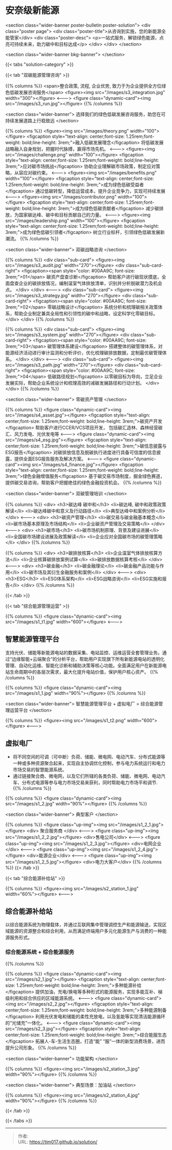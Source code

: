 # 安奈级新能源


&lt;section class=&#34;wider-banner poster-bulletin poster-solution&#34;&gt;
    &lt;div class=&#34;poster page&#34;&gt;
        &lt;div class=&#34;poster-title&#34;&gt;从咨询到实施，您的新能源全能管家&lt;/div&gt;
        &lt;div class=&#34;poster-desc&#34;&gt; 
            &lt;p&gt;一站式服务，解锁绿色能源，点亮可持续未来，助力碳中和目标达成&lt;/p&gt;
        &lt;/div&gt;
    &lt;/div&gt;
&lt;/section&gt;


&lt;section class=&#34;wider-banner bkg-banner&#34;&gt;
&lt;/section&gt;

{{&lt; tabs &#34;solution-category&#34; &gt;}}


{{&lt; tab &#34;双碳能源管理咨询&#34; &gt;}}

{{% columns %}}
&lt;span&gt;整合政策, 流程, 企业优势, 致力于为企业提供全方位绿色低碳发展咨询服务&lt;/span&gt;
&lt;figure&gt;&lt;img src=&#34;/images/s3_integration.jpg&#34; width=&#34;300&#34;&gt;&lt;/figure&gt;
&lt;---&gt;
&lt;figure class=&#34;dynamic-card&#34;&gt;&lt;img src=&#34;/images/s3_run.jpg&#34;&gt;&lt;/figure&gt;
{{% /columns %}}

&lt;section class=&#34;wider-banner&#34;&gt;
选择我们的绿色低碳发展咨询服务，助您在可持续发展道路上行稳致远
&lt;/section&gt;

{{% columns %}}
&lt;figure&gt;&lt;img src=&#34;/images/theory.png&#34; width=&#34;100&#34;&gt;&lt;/figure&gt;
&lt;figcaption style=&#34;text-align: center;font-size: 1.25rem;font-weight: bold;line-height: 3rem;&#34;&gt;融入低碳发展理念&lt;/figcaption&gt;
将低碳发展战略融入自身规划，把握时代脉搏，赢得市场先机。
&lt;---&gt;
&lt;figure&gt;&lt;img src=&#34;/images/challenge.png&#34; width=&#34;100&#34;&gt;&lt;/figure&gt;
&lt;figcaption style=&#34;text-align: center;font-size: 1.25rem;font-weight: bold;line-height: 3rem;&#34;&gt;应对碳市场挑战&lt;/figcaption&gt;
协助企业理解碳市场政策，制定应对策略，从容应对碳约束。
&lt;---&gt;
&lt;figure&gt;&lt;img src=&#34;/images/benefits.png&#34; width=&#34;100&#34;&gt;&lt;/figure&gt;
&lt;figcaption style=&#34;text-align: center;font-size: 1.25rem;font-weight: bold;line-height: 3rem;&#34;&gt;成为绿色低碳受益者&lt;/figcaption&gt;
通过低碳转型，降低运营成本，提升企业竞争力，实现可持续发展
&lt;---&gt;
&lt;figure&gt;&lt;img src=&#34;/images/contributor.png&#34; width=&#34;100&#34;&gt;&lt;/figure&gt;
&lt;figcaption style=&#34;text-align: center;font-size: 1.25rem;font-weight: bold;line-height: 3rem;&#34;&gt;成为绿色低碳贡献者&lt;/figcaption&gt;
减少碳排放，为国家碳达峰、碳中和目标贡献自己的力量。
&lt;---&gt;
&lt;figure&gt;&lt;img src=&#34;/images/leadership.png&#34; width=&#34;100&#34;&gt;&lt;/figure&gt;
&lt;figcaption style=&#34;text-align: center;font-size: 1.25rem;font-weight: bold;line-height: 3rem;&#34;&gt;成为绿色低碳引领者&lt;/figcaption&gt;
树立行业标杆，引领绿色低碳发展新潮流。
{{% /columns %}}

&lt;section class=&#34;wider-banner&#34;&gt;
双碳战略咨询
&lt;/section&gt;

{{% columns %}}
&lt;div class=&#34;sub-card&#34;&gt;
    &lt;figure&gt;&lt;img src=&#34;/images/s3_audit.jpg&#34; width=&#34;270&#34;&gt;&lt;/figure&gt;
    &lt;div class=&#34;sub-card-right&#34;&gt;
        &lt;figcaption&gt;&lt;span style=&#34;color: #00AA9C; font-size: 3rem;&#34;&gt;01&lt;/span&gt; 碳资产盘查诊断&lt;/figcaption&gt;
        帮助客户进行碳现状摸底，全面盘查企业的碳排放情况，编制温室气体排放清单，识别并分析脱碳潜力及机会点。
    &lt;/div&gt;
&lt;/div&gt;
&lt;---&gt;
&lt;div class=&#34;sub-card&#34;&gt;
    &lt;figure&gt;&lt;img src=&#34;/images/s3_strategy.jpg&#34; width=&#34;270&#34;&gt;&lt;/figure&gt;
    &lt;div class=&#34;sub-card-right&#34;&gt;
        &lt;figcaption&gt;&lt;span style=&#34;color: #00AA9C; font-size: 3rem;&#34;&gt;02&lt;/span&gt; 零碳战略设计&lt;/figcaption&gt;
        系统分析和梳理碳相关政策体系，帮助企业制定兼具全局性和引领性的碳中和战略，设定科学化零碳目标。
    &lt;/div&gt;
&lt;/div&gt;
{{% /columns %}}

{{% columns %}}
&lt;div class=&#34;sub-card&#34;&gt;
    &lt;figure&gt;&lt;img src=&#34;/images/s3_system.jpg&#34; width=&#34;270&#34;&gt;&lt;/figure&gt;
    &lt;div class=&#34;sub-card-right&#34;&gt;
        &lt;figcaption&gt;&lt;span style=&#34;color: #00AA9C; font-size: 3rem;&#34;&gt;03&lt;/span&gt; 碳管理体系建设&lt;/figcaption&gt;
        搭建整体的碳管理体系，对能源经济活动进行审计监测和分析评价，优化梳理碳排放数据，定制最优碳管理体系。
    &lt;/div&gt;
&lt;/div&gt;
&lt;---&gt;
&lt;div class=&#34;sub-card&#34;&gt;
    &lt;figure&gt;&lt;img src=&#34;/images/s3_path.jpg&#34; width=&#34;270&#34;&gt;&lt;/figure&gt;
    &lt;div class=&#34;sub-card-right&#34;&gt;
        &lt;figcaption&gt;&lt;span style=&#34;color: #00AA9C; font-size: 3rem;&#34;&gt;04&lt;/span&gt; 低碳路径规划&lt;/figcaption&gt;
        以零碳目标为导向，立足企业发展实际，帮助企业系统设计和梳理高效的减碳发展路径和行动计划。
    &lt;/div&gt;
&lt;/div&gt;
{{% /columns %}}

&lt;section class=&#34;wider-banner&#34;&gt;
零碳资产管理
&lt;/section&gt;

{{% columns %}}
&lt;figure class=&#34;dynamic-card&#34;&gt;&lt;img src=&#34;/images/s4_asset.jpg&#34;&gt;&lt;/figure&gt;
&lt;figcaption style=&#34;text-align: center;font-size: 1.25rem;font-weight: bold;line-height: 3rem;&#34;&gt;碳资产开发&lt;/figcaption&gt;
帮助客户进行CCER/VCS项目开发， 包括碳汇造林、森林经营碳汇、风力发电、光伏发电等
&lt;---&gt;
&lt;figure class=&#34;dynamic-card&#34;&gt;&lt;img src=&#34;/images/s4_esg.jpg&#34;&gt;&lt;/figure&gt;
&lt;figcaption style=&#34;text-align: center;font-size: 1.25rem;font-weight: bold;line-height: 3rem;&#34;&gt;碳信息披露与ESG报告&lt;/figcaption&gt;
对碳排放信息及脱碳执行进度进行具备可信度的信息披露，提供全面ESG报告服务及解决方案。
&lt;---&gt;
&lt;figure class=&#34;dynamic-card&#34;&gt;&lt;img src=&#34;/images/s4_finance.jpg&#34;&gt;&lt;/figure&gt;
&lt;figcaption style=&#34;text-align: center;font-size: 1.25rem;font-weight: bold;line-height: 3rem;&#34;&gt;绿色金融增值服务&lt;/figcaption&gt;
基于碳交易市场制度，掘金绿色赛道，提供碳交易咨询，帮助客户把握绝佳的绿色金融投资机会。
{{% /columns %}}

&lt;section class=&#34;wider-banner&#34;&gt;
双碳管理培训
&lt;/section&gt;

{{% columns %}}
&lt;div&gt; 
&lt;h3&gt;碳达峰 碳中和&lt;/h3&gt;
&lt;li&gt;碳达峰, 碳中和政策政策解读&lt;/li&gt;
&lt;li&gt;碳达峰碳中和意义及行动路径&lt;/li&gt;
&lt;li&gt;典型达峰中和案例分析&lt;/li&gt;
&lt;/div&gt;
&lt;---&gt;
&lt;div&gt; 
&lt;h3&gt;碳资产管理&lt;/h3&gt;
&lt;li&gt;碳交易与碳金融基本概念&lt;/li&gt;
&lt;li&gt;碳市场基本原理及市场结构&lt;/li&gt;
&lt;li&gt;企业碳资产管理及交易策略&lt;/li&gt;
&lt;/div&gt;
&lt;---&gt;
&lt;div&gt; 
&lt;h3&gt;碳市场&lt;/h3&gt;
&lt;li&gt;碳市场机制原理、背景及建设进展&lt;/li&gt;
&lt;li&gt;全国碳市场建设进展及政策解读&lt;/li&gt;
&lt;li&gt;企业应对全国碳市场的碳管理策略&lt;/li&gt;
&lt;/div&gt;
{{% /columns %}}

{{% columns %}}
&lt;div&gt; 
&lt;h3&gt;碳排放核算&lt;/h3&gt;
&lt;li&gt;企业温室气体排放核算方法&lt;/li&gt;
&lt;li&gt;企业核算碳排放案例试算&lt;/li&gt;
&lt;li&gt;碳排放数据核算考核&lt;/li&gt;
&lt;/div&gt;
&lt;---&gt;
&lt;div&gt; 
&lt;h3&gt;碳金融&lt;/h3&gt;
&lt;li&gt;碳金融理论&lt;/li&gt;
&lt;li&gt;碳金融产品功能与作用&lt;/li&gt;
&lt;li&gt;碳市场及其衍生金融服务和案例&lt;/li&gt;
&lt;/div&gt;
&lt;---&gt;
&lt;div&gt; 
&lt;h3&gt;ESG&lt;/h3&gt;
&lt;li&gt;ESG体系架构&lt;/li&gt;
&lt;li&gt;ESG战略咨询&lt;/li&gt;
&lt;li&gt;ESG实施和报告&lt;/li&gt;
&lt;/div&gt;
{{% /columns %}}

{{&lt; /tab &gt;}}


{{&lt; tab &#34;综合能源管理运营&#34; &gt;}}

{{% columns %}}
&lt;figure class=&#34;dynamic-card&#34;&gt;&lt;img src=&#34;/images/s1_t1.jpg&#34; width=&#34;600&#34;&gt;&lt;/figure&gt;
&lt;---&gt;
## 智慧能源管理平台
支持光伏、储能等新能源电站的数据采集、电站监控、运维运营全套管理业务。通过“边缘智能&#43;云端聚合”的分析平台，帮助用户实现旗下所有新能源电站的透明化管理、自动化运维、智能化诊断和辅助决策等核心功能。全面满足用户在新能源电站生命周期中的各层次需求，最大化提升电站价值，保护用户核心资产。
{{% /columns %}}

{{% columns %}}
&lt;figure class=&#34;dynamic-card&#34;&gt;&lt;img src=&#34;/images/s1_1.jpg&#34; width=&#34;90%&#34;&gt;&lt;/figure&gt;
{{% /columns %}}

&lt;section class=&#34;wider-banner&#34;&gt;
智慧能源管理平台 &#43; 虚拟电厂 = 综合能源管理运营平台
&lt;/section&gt;

{{% columns %}}
&lt;figure&gt;&lt;img src=&#34;/images/s1_t2.png&#34; width=&#34;600&#34;&gt;&lt;/figure&gt;
&lt;---&gt;
## 虚拟电厂
- 将不同空间的可调（可中断）负荷、储能、微电网、电动汽车、分布式能源等一种或多种资源聚合起来，实现自主协调优化控制，参与电力系统运行和电力市场交易的智慧能源系统。
- 通过链接聚合商、微电网，以及它们所辖的各类负荷、储能、微电网、电动汽车、分布式电源等参与电力市场交易来获利，同时帮助电力市场平和调节.
{{% /columns %}}

{{% columns %}}
&lt;figure class=&#34;dynamic-card&#34;&gt;&lt;img src=&#34;/images/s1_2.jpg&#34; width=&#34;90%&#34;&gt;&lt;/figure&gt;
{{% /columns %}}

&lt;section class=&#34;wider-banner&#34;&gt;
典型客户
&lt;/section&gt;

{{% columns %}}
&lt;figure class=&#34;up-img&#34;&gt;&lt;img src=&#34;/images/s1_2_1.jpg&#34;&gt;&lt;/figure&gt;
&lt;div&gt; 聚合服务商 &lt;/div&gt;
&lt;---&gt;
&lt;figure class=&#34;up-img&#34;&gt;&lt;img src=&#34;/images/s1_2_2.jpg&#34;&gt;&lt;/figure&gt;
&lt;div&gt;售电公司&lt;/div&gt;
&lt;---&gt;
&lt;figure class=&#34;up-img&#34;&gt;&lt;img src=&#34;/images/s1_2_3.jpg&#34;&gt;&lt;/figure&gt;
&lt;div&gt;电网企业&lt;/div&gt;
&lt;---&gt;
&lt;figure class=&#34;up-img&#34;&gt;&lt;img src=&#34;/images/s1_2_4.jpg&#34;&gt;&lt;/figure&gt;
&lt;div&gt;能源企业&lt;/div&gt;
&lt;---&gt;
&lt;figure class=&#34;up-img&#34;&gt;&lt;img src=&#34;/images/s1_2_5.jpg&#34;&gt;&lt;/figure&gt;
&lt;div&gt;电力大客户&lt;/div&gt;
{{% /columns %}}
{{&lt; /tab &gt;}}

{{&lt; tab &#34;综合能源补给站&#34; &gt;}}

{{% columns %}}
&lt;figure&gt;&lt;img src=&#34;/images/s2_station_1.jpg&#34; width=&#34;60%&#34;&gt;&lt;/figure&gt;
&lt;---&gt;
## 综合能源补给站
以综合能源系统为物理载体，并通过互联网集中管理调控生产和能源输送，实现区域能源的资源整合和综合利用，从而满足终端用户多元化能源生产与消费的一种能源服务形式。
### 综合能源系统 &#43; 综合能源服务
{{% /columns %}}

{{% columns %}}
&lt;figure class=&#34;dynamic-card&#34;&gt;&lt;img src=&#34;/images/s2_1.jpg&#34;&gt;&lt;/figure&gt;
&lt;figcaption style=&#34;text-align: center;font-size: 1.25rem;font-weight: bold;line-height: 3rem;&#34;&gt;多种能源补给&lt;/figcaption&gt;
提供加油，充电/换电等多种形式的能源服务，实现多能互补、梯级利用和综合供应的区域能源系统。
&lt;---&gt;
&lt;figure class=&#34;dynamic-card&#34;&gt;&lt;img src=&#34;/images/s2_2.jpg&#34;&gt;&lt;/figure&gt;
&lt;figcaption style=&#34;text-align: center;font-size: 1.25rem;font-weight: bold;line-height: 3rem;&#34;&gt;多种能源制备&lt;/figcaption&gt;
利用光伏发电和储能的柔性充放电，以及氢能等实现清洁能源循环的“光储充”一体化。
&lt;---&gt;
&lt;figure class=&#34;dynamic-card&#34;&gt;&lt;img src=&#34;/images/s2_3.jpg&#34;&gt;&lt;/figure&gt;
&lt;figcaption style=&#34;text-align: center;font-size: 1.25rem;font-weight: bold;line-height: 3rem;&#34;&gt;综合能服生态&lt;/figcaption&gt;
拓展人-车-生活生态圈，打造“能” “服”一体的新型消费场景，进而提升公司形象。
{{% /columns %}}

&lt;section class=&#34;wider-banner&#34;&gt;
功能架构
&lt;/section&gt;

{{% columns %}}
&lt;figure&gt;&lt;img src=&#34;/images/s2_station_3.jpg&#34; width=&#34;90%&#34;&gt;&lt;/figure&gt;
{{% /columns %}}

&lt;section class=&#34;wider-banner&#34;&gt;
典型场景：加油站
&lt;/section&gt;

{{% columns %}}
&lt;figure&gt;&lt;img src=&#34;/images/s2_station_4.jpg&#34; width=&#34;90%&#34;&gt;&lt;/figure&gt;
{{% /columns %}}

{{&lt; /tab &gt;}}

{{&lt; /tabs &gt;}}




---

> 作者:   
> URL: https://tim017.github.io/solution/  

